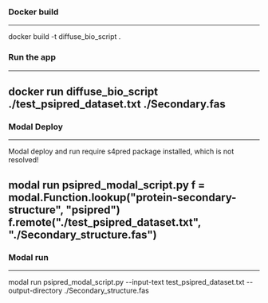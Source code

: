 
### Docker build
----
docker build -t diffuse_bio_script .

### Run the app
----
docker run diffuse_bio_script ./test_psipred_dataset.txt ./Secondary.fas
----

### Modal Deploy
----
Modal deploy and run require s4pred package installed, which is not resolved! 

modal run psipred_modal_script.py
f = modal.Function.lookup("protein-secondary-structure", "psipred")
f.remote("./test_psipred_dataset.txt", "./Secondary_structure.fas")
----

### Modal run
----
modal run psipred_modal_script.py --input-text test_psipred_dataset.txt --output-directory ./Secondary_structure.fas

